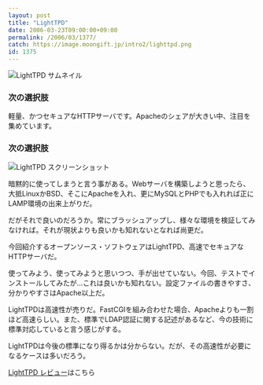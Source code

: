 ```yaml
---
layout: post
title: "LightTPD"
date: 2006-03-23T09:00:00+09:00
permalink: /2006/03/1377/
catch: https://image.moongift.jp/intro2/lighttpd.png
id: 1375
---
```

 ![LightTPD サムネイル](https://image.moongift.jp/intro2/lighttpd.t.png "LightTPD サムネイル")
  

### 次の選択肢
  
軽量、かつセキュアなHTTPサーバです。Apacheのシェアが大きい中、注目を集めています。  
<!--more-->  

### 次の選択肢
  

![LightTPD スクリーンショット](https://image.moongift.jp/intro2/lighttpd.png "LightTPD スクリーンショット")

  

暗黙的に使ってしまうと言う事がある。Webサーバを構築しようと思ったら、大抵LinuxかBSD、そこにApacheを入れ、更にMySQLとPHPでも入れれば正にLAMP環境の出来上がりだ。

  

だがそれで良いのだろうか。常にブラッシュアップし、様々な環境を検証してみなければ。それが現状よりも良いかも知れないとなれば尚更だ。

  

今回紹介するオープンソース・ソフトウェアはLightTPD、高速でセキュアなHTTPサーバだ。

  

使ってみよう、使ってみようと思いつつ、手が出せていない。今回、テストでインストールしてみたが…これは良いかも知れない。設定ファイルの書きやすさ、分かりやすさはApache以上だ。

  

LightTPDは高速性が売りだ。FastCGIを組み合わせた場合、Apacheよりも一割ほど高速らしい。また、標準でLDAP認証に関する記述があるなど、今の技術に標準対応していると言う感じがする。

  

LightTPDは今後の標準になり得るかは分からない。だが、その高速性が必要になるケースは多いだろう。

  

[LightTPD レビュー](http://oss.moongift.jp/review/i-1378.html)はこちら

